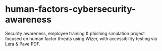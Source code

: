 # human-factors-cybersecurity-awareness
Security awareness, employee training &amp; phishing simulation project focused on human factor threats using Wizer, with accessibility testing via Lera &amp; Pave PDF.
